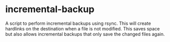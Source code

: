 # incremental-backup

A script to perform incremental backups using rsync. This will create hardlinks on the destination when a file is not modified. This saves space but also allows incremental backups that only save the changed files again.
